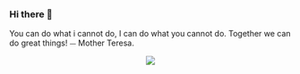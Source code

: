 ### Hi there 👋
You can do what i cannot do, I can do what you cannot do. Together we can do great things! 
⏤ Mother Teresa.

<p align="center">
<img src="https://komarev.com/ghpvc/?username=AlanPhanChan&label=Profile+Views" />
</p>
<!--
**AlanPhanChan/AlanPhanChan** is a ✨ _special_ ✨ repository because its `README.md` (this file) appears on your GitHub profile.



